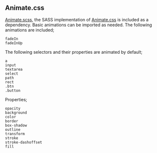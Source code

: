 ## Animate.css

[Animate.scss](https://www.npmjs.com/package/animate.scss), the SASS implementation of [Animate.css](https://daneden.github.io/animate.css/) is included as a dependency. Basic animations can be imported as needed. The following animations are included;

    fadeIn
    fadeInUp

The following selectors and their properties are animated by default;

    a
    input
    textarea
    select
    path
    rect
    .btn
    .button

Properties;

    opacity
    background
    color
    border
    box-shadow
    outline
    transform
    stroke
    stroke-dashoffset
    fill
